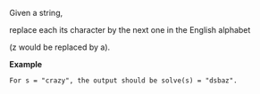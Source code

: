 Given a string, 

replace each its character by the next one in the English alphabet 

(z would be replaced by a).

**Example**

    For s = "crazy", the output should be solve(s) = "dsbaz".
